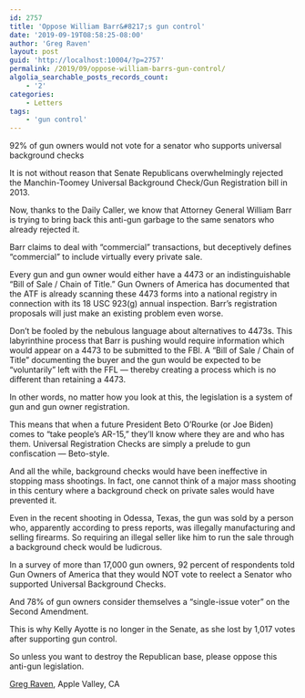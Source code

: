 ```yaml
---
id: 2757
title: 'Oppose William Barr&#8217;s gun control'
date: '2019-09-19T08:58:25-08:00'
author: 'Greg Raven'
layout: post
guid: 'http://localhost:10004/?p=2757'
permalink: /2019/09/oppose-william-barrs-gun-control/
algolia_searchable_posts_records_count:
    - '2'
categories:
    - Letters
tags:
    - 'gun control'
---
```


92% of gun owners would not vote for a senator who supports universal background checks

It is not without reason that Senate Republicans overwhelmingly rejected the Manchin-Toomey Universal Background Check/Gun Registration bill in 2013.

Now, thanks to the Daily Caller, we know that Attorney General William Barr is trying to bring back this anti-gun garbage to the same senators who already rejected it.

Barr claims to deal with “commercial” transactions, but deceptively defines “commercial” to include virtually every private sale.

Every gun and gun owner would either have a 4473 or an indistinguishable “Bill of Sale / Chain of Title.” Gun Owners of America has documented that the ATF is already scanning these 4473 forms into a national registry in connection with its 18 USC 923(g) annual inspection. Barr’s registration proposals will just make an existing problem even worse.

Don’t be fooled by the nebulous language about alternatives to 4473s. This labyrinthine process that Barr is pushing would require information which would appear on a 4473 to be submitted to the FBI. A “Bill of Sale / Chain of Title” documenting the buyer and the gun would be expected to be “voluntarily” left with the FFL — thereby creating a process which is no different than retaining a 4473.

In other words, no matter how you look at this, the legislation is a system of gun and gun owner registration.

This means that when a future President Beto O’Rourke (or Joe Biden) comes to “take people’s AR-15,” they’ll know where they are and who has them. Universal Registration Checks are simply a prelude to gun confiscation — Beto-style.

And all the while, background checks would have been ineffective in stopping mass shootings. In fact, one cannot think of a major mass shooting in this century where a background check on private sales would have prevented it.

Even in the recent shooting in Odessa, Texas, the gun was sold by a person who, apparently according to press reports, was illegally manufacturing and selling firearms. So requiring an illegal seller like him to run the sale through a background check would be ludicrous.

In a survey of more than 17,000 gun owners, 92 percent of respondents told Gun Owners of America that they would NOT vote to reelect a Senator who supported Universal Background Checks.

And 78% of gun owners consider themselves a “single-issue voter” on the Second Amendment.

This is why Kelly Ayotte is no longer in the Senate, as she lost by 1,017 votes after supporting gun control.

So unless you want to destroy the Republican base, please oppose this anti-gun legislation.

[Greg Raven](https://www.gregraven.org/), Apple Valley, CA